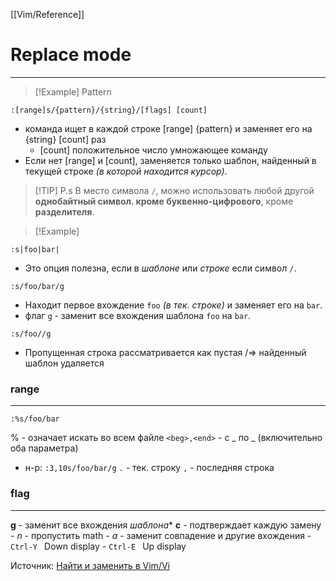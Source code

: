 [[Vim/Reference]]

# Replace mode
---
>[!Example] Pattern
```vim
:[range]s/{pattern}/{string}/[flags] [count]
```
- команда ищет в каждой строке [range] {pattern} и заменяет его на {string} [count] раз
    - [count] положительное число умножающее команду
- Если нет [range] и [count], заменяется только шаблон, найденный в текущей строке *(в которой находится курсор)*.

>[!TIP] P.s
> В место символа `/`, можно использовать любой другой **однобайтный символ. кроме буквенно-цифрового**, кроме **разделителя**.

>[!Example]
```vim
:s|foo|bar|
```
- Это опция полезна, если в *шаблоне* или *строке* если символ `/`.

```vim
:s/foo/bar/g
```
- Находит первое вхождение `foo` *(в тек. строке)* и заменяет его на `bar`.
- флаг `g` - заменит все вхождения шаблона `foo` на `bar`.

```vim
:s/foo//g
```
- Пропущенная строка рассматривается как пустая /=> найденный шаблон удаляется

### range
---
```viml
:%s/foo/bar
```
% - означает искать во всем файле
`<beg>,<end>` - с _ по _ (включительно оба параметра)
- н-р: `:3,10s/foo/bar/g`
	`.` - тек. строку
	`,` - последняя строка



### flag
---
**g** - заменит все вхождения *шаблона**
**c** - подтверждает каждую замену
    - *n* - пропустить math
    - *a* - заменит совпадение и другие вхождения
        - `Ctrl-Y ` Down display
        - `Ctrl-E ` Up display

Источник: [Найти и заменить в Vim/Vi](https://andreyex.ru/linux/najti-i-zamenit-v-vim-vi/)
